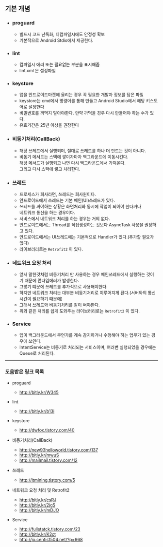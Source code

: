 ## 기본 개념
- ### proguard
    - 빌드시 코드 난독화, 디컴파일시에도 안정성 확보
    - 기본적으로 Android Stdio에서 제공한다.

- ### lint
    - 컴파일시 에러 또는 필요없는 부분을 표시해줌
    - lint.xml 은 설정파일

- ### keystore
    - 앱을 안드로이드마켓에 올리는 경우 꼭 필요한 개발자 정보를 담은 파일
    - keystore는 cmd에서 명령어를 통해 만들고 Android Studio에서 해당 키스토어로 설정한다
    - 비밀번호를 까먹지 말아야한다. 만약 까먹을 경우 다시 만들어야 하는 수가 있다.
    - 유효기간은 25년 이상을 권장한다

- ### 비동기처리(CallBack)
    - 해당 쓰레드에서 실행되며, 절대로 쓰레드를 하나 더 만드는 것이 아니다.
    - 비동기 메서드는 스택에 쌓이자마자 백그라운드에 이동시킨다.  
      해당 메서드가 실행되고 나면 다시 백그라운드에서 가져온다.  
      그리고 다시 스택에 쌓고 처리한다.

- ### 쓰레드
    - 프로세스가 회사라면, 쓰레드는 회사원이다.
    - 안드로이드에서 쓰레드는 기본 메인(UI)쓰레드가 있다.
    - 쓰레드를 써야하는 상황은 화면처리와 동시에 작업이 되어야 한다거나  
      네트워크 통신을 하는 경우이다.
    - 서비스에서 네트워크 처리를 하는 경우는 거의 없다.
    - 안드로이드에서는 Thread를 직접생성하는 것보다 AsyncTask 사용을 권장하고 있다.
    - 안드로이드에서는 UI쓰레드에는 기본적으로 Handler가 있다.(추가할 필요가 없다)
    - 라이브러리로는 `Retrofit2` 이 있다.

- ### 네트워크 요청 처리
    - 앞서 말한것처럼 비동기처리 만 사용하는 경우 메인쓰레드에서 실행하는 것이기 때문에 런타임에러가 발생한다.
    - 그렇기 떄문에 쓰레드를 추가적으로 사용해야한다.
    - 하지만 네트워크 처리는 대부분 비동기처리로 이루어지게 된다.(서버와의 통신시간이 필요하기 때문에)
    - 그래서 쓰레드와 비동기처리를 같이 써야한다.
    - 위와 같은 처리를 쉽게 도와주는 라이브러리로는 `Retrofit2` 이 있다.

- ### Service
    - 앱이 백그라운드에서 무언가를 계속 감지하거나 수행해야 하는 업무가 있는 경우에 쓰인다.
    - IntentService는 비동기로 처리되는 서비스이며, 여러번 실행되었을 경우에는 Queue로 처리된다.

---
### 도움받은 링크 목록
- proguard
    - <http://bitly.kr/W345>

- lint
    - <http://bitly.kr/b13i>

- keystore
    - <http://dwfox.tistory.com/40>

- 비동기처리(CallBack)
    - <http://new93helloworld.tistory.com/137>
    - <http://bitly.kr/mwuS>
    - <http://mailmail.tistory.com/12>

- 쓰레드
    - <http://itmining.tistory.com/5>

- 네트워크 요청 처리 및 Retrofit2
    - <http://bitly.kr/csRJ>
    - <http://bitly.kr/2jg5>
    - <http://bitly.kr/mDJO>

- Service
    - <http://fullstatck.tistory.com/23>
    - <http://bitly.kr/K2ct>
    - <http://jo.centis1504.net/?p=968>

